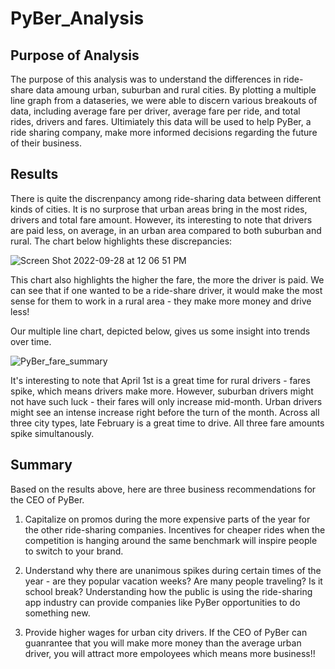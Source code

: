 # PyBer_Analysis

## Purpose of Analysis

The purpose of this analysis was to understand the differences in ride-share data amoung urban, suburban and rural cities. By plotting a multiple line graph from a dataseries, we were able to discern various breakouts of data, including average fare per driver, average fare per ride, and total rides, drivers and fares. Ultimiately this data will be used to help PyBer, a ride sharing company, make more informed decisions regarding the future of their business. 

## Results

There is quite the discrenpancy among ride-sharing data between different kinds of cities. It is no surprose that urban areas bring in the most rides, drivers and total fare amount. However, its interesting to note that drivers are paid less, on average, in an urban area compared to both suburban and rural. The chart below highlights these discrepancies:

![Screen Shot 2022-09-28 at 12 06 51 PM](https://user-images.githubusercontent.com/110838228/192830208-77a1d3c3-7c6e-4e2f-8546-84edf5a1c435.png)


This chart also highlights the higher the fare, the more the driver is paid. We can see that if one wanted to be a ride-share driver, it would make the most sense for them to work in a rural area - they make more money and drive less!


Our multiple line chart, depicted below, gives us some insight into trends over time.


![PyBer_fare_summary](https://user-images.githubusercontent.com/110838228/192830276-d48dd67f-3af2-41b5-9a55-1e64776bd3f8.png)



It's interesting to note that April 1st is a great time for rural drivers - fares spike, which means drivers make more. However, suburban drivers might not have such luck - their fares will only increase mid-month. Urban drivers might see an intense increase right before the turn of the month. Across all three city types, late February  is a great time to drive. All three fare amounts spike simultanously. 


## Summary

Based on the results above, here are three business recommendations for the CEO of PyBer.

1. Capitalize on promos during the more expensive parts of the year for the other ride-sharing companies. Incentives for cheaper rides when the competition is hanging around the same benchmark will inspire people to switch to your brand.

2. Understand why there are unanimous spikes during certain times of the year - are they popular vacation weeks? Are many people traveling? Is it school break? Understanding how the public is using the ride-sharing app industry can provide companies like PyBer opportunities to do something new.

3. Provide higher wages for urban city drivers. If the CEO of PyBer can guanrantee that you will make more money than the average urban driver, you will attract more empoloyees which means more business!!

